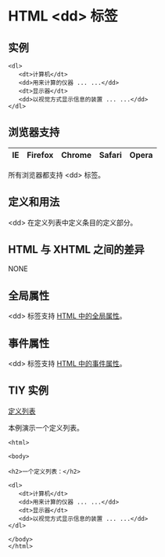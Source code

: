 # HTML &lt;dd&gt; 标签

## 实例

```
<dl>
   <dt>计算机</dt>
   <dd>用来计算的仪器 ... ...</dd>
   <dt>显示器</dt>
   <dd>以视觉方式显示信息的装置 ... ...</dd>
</dl>

```



## 浏览器支持

| IE | Firefox | Chrome | Safari | Opera |
| --- | --- | --- | --- | --- |

所有浏览器都支持 &lt;dd&gt; 标签。

## 定义和用法

&lt;dd&gt; 在定义列表中定义条目的定义部分。

## HTML 与 XHTML 之间的差异

NONE

## 全局属性

&lt;dd&gt; 标签支持 [HTML 中的全局属性](/tags/html_ref_standardattributes.asp)。

## 事件属性

&lt;dd&gt; 标签支持 [HTML 中的事件属性](/tags/html_ref_eventattributes.asp)。

## TIY 实例

[定义列表](/tiy/t.asp?f=html_list_definition)

本例演示一个定义列表。

```
<html>

<body>

<h2>一个定义列表：</h2>

<dl>
   <dt>计算机</dt>
   <dd>用来计算的仪器 ... ...</dd>
   <dt>显示器</dt>
   <dd>以视觉方式显示信息的装置 ... ...</dd>
</dl>

</body>
</html>

```

